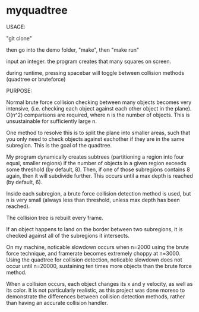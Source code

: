 # myquadtree

USAGE:

"git clone"

then go into the demo folder, "make", then "make run"

input an integer. the program creates that many squares on screen.

during runtime, pressing spacebar will toggle between collision methods (quadtree or bruteforce)

PURPOSE:

Normal brute force collision checking between many objects becomes very intensive, (i.e. 
checking each object against each other object in the plane). O(n^2) comparisons are required,
where n is the number of objects. This is unsustainable for sufficiently large n.

One method to resolve this is to split the plane into smaller areas, such that you only need to
check objects against eachother if they are in the same subregion. This is the goal of the quadtree.

My program dynamically creates subtrees (partitioning a region into four equal, smaller regions) if
the number of objects in a given region exceeds some threshold (by default, 8). Then, if one of those
subregions contains 8 again, then it will subdivide further. This occurs until a max depth is reached
(by default, 6).

Inside each subregion, a brute force collision detection method is used, but n is very small (always 
less than threshold, unless max depth has been reached).

The collision tree is rebuilt every frame.

If an object happens to land on the border between two subregions, it is checked against all of the
subregions it intersects.

On my machine, noticable slowdown occurs when n=2000 using the brute force technique, and framerate
becomes extremely choppy at n=3000. Using the quadtree for collision detection, noticable slowdown 
does not occur until n=20000, sustaining ten times more objects than the brute force method.

When a collision occurs, each object changes its x and y velocity, as well as its color. It is not
particularly realistic, as this project was done moreso to demonstrate the differences between
collision detection methods, rather than having an accurate collision handler.
